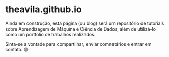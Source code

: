 # theavila.github.io

Ainda em construção, esta página (ou blog) será um repositório de tutoriais sobre Aprendizagem de Máquina e Ciência de Dados, além de utilizá-lo como um portfolio de trabalhos realizados.

Sinta-se a vontade para compartilhar, enviar comnetários e entrar em contato. 😄
